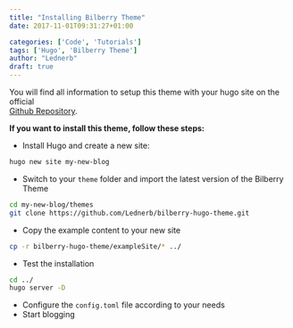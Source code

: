 ```yaml
---
title: "Installing Bilberry Theme"
date: 2017-11-01T09:31:27+01:00

categories: ['Code', 'Tutorials']
tags: ['Hugo', 'Bilberry Theme']
author: "Lednerb"
draft: true
---
```

You will find all information to setup this theme with your hugo site
on the official <br> [Github Repository](https://github.com/Lednerb/bilberry-hugo-theme).

<!--more-->

__If you want to install this theme, follow these steps:__

- Install Hugo and create a new site:

```sh
hugo new site my-new-blog
```

- Switch to your `theme` folder and import the latest version of the Bilberry Theme

```sh
cd my-new-blog/themes
git clone https://github.com/Lednerb/bilberry-hugo-theme.git
```

- Copy the example content to your new site

```sh
cp -r bilberry-hugo-theme/exampleSite/* ../
```

- Test the installation

```sh
cd ../
hugo server -D
```

- Configure the `config.toml` file according to your needs
- Start blogging
